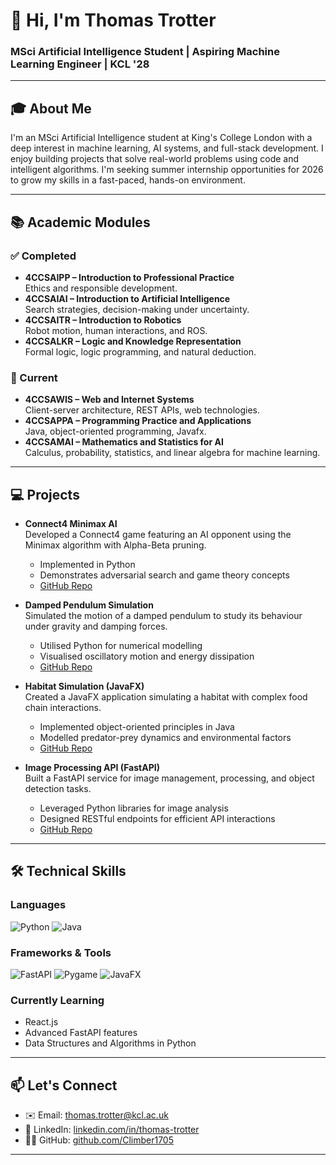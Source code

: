 # 👋 Hi, I'm Thomas Trotter  
### MSci Artificial Intelligence Student | Aspiring Machine Learning Engineer | KCL '28

---

## 🎓 About Me  
I'm an MSci Artificial Intelligence student at King's College London with a deep interest in machine learning, AI systems, and full-stack development. I enjoy building projects that solve real-world problems using code and intelligent algorithms. I'm seeking summer internship opportunities for 2026 to grow my skills in a fast-paced, hands-on environment.

---

## 📚 Academic Modules  

### ✅ Completed  
- **4CCSAIPP – Introduction to Professional Practice**  
  Ethics and responsible development.
- **4CCSAIAI – Introduction to Artificial Intelligence**  
  Search strategies, decision-making under uncertainty.  
- **4CCSAITR – Introduction to Robotics**  
  Robot motion, human interactions, and ROS.  
- **4CCSALKR – Logic and Knowledge Representation**  
  Formal logic, logic programming, and natural deduction.

### 📘 Current  
- **4CCSAWIS – Web and Internet Systems**  
  Client-server architecture, REST APIs, web technologies.  
- **4CCSAPPA – Programming Practice and Applications**  
  Java, object-oriented programming, Javafx.  
- **4CCSAMAI – Mathematics and Statistics for AI**  
  Calculus, probability, statistics, and linear algebra for machine learning.

---

## 💻 Projects

- **Connect4 Minimax AI**  
  Developed a Connect4 game featuring an AI opponent using the Minimax algorithm with Alpha-Beta pruning.  
  - Implemented in Python  
  - Demonstrates adversarial search and game theory concepts  
  - [GitHub Repo](https://github.com/Climber1705/connect4-minimax)

- **Damped Pendulum Simulation**  
  Simulated the motion of a damped pendulum to study its behaviour under gravity and damping forces.  
  - Utilised Python for numerical modelling  
  - Visualised oscillatory motion and energy dissipation  
  - [GitHub Repo](https://github.com/Climber1705/damped-pendulum-simulation)

- **Habitat Simulation (JavaFX)**  
  Created a JavaFX application simulating a habitat with complex food chain interactions.  
  - Implemented object-oriented principles in Java  
  - Modelled predator-prey dynamics and environmental factors  
  - [GitHub Repo](https://github.com/Climber1705/habitat-simulation)

- **Image Processing API (FastAPI)**  
  Built a FastAPI service for image management, processing, and object detection tasks.  
  - Leveraged Python libraries for image analysis  
  - Designed RESTful endpoints for efficient API interactions  
  - [GitHub Repo](https://github.com/Climber1705/image-processing-api)


---

## 🛠️ Technical Skills  

### Languages  
![Python](https://img.shields.io/badge/-Python-3776AB?style=flat-square&logo=Python&logoColor=white)
![Java](https://img.shields.io/badge/-Java-007396?style=flat-square&logo=java&logoColor=white)

### Frameworks & Tools  
![FastAPI](https://img.shields.io/badge/FastAPI-009688?style=flat-square&logo=fastapi&logoColor=white)
![Pygame](https://img.shields.io/badge/Pygame-3766AB?style=flat-square&logo=pygame&logoColor=white)
![JavaFX](https://img.shields.io/badge/JavaFX-007396?style=flat-square&logo=java&logoColor=white)

### Currently Learning  
- React.js  
- Advanced FastAPI features  
- Data Structures and Algorithms in Python  

---

## 📫 Let's Connect  

- ✉️ Email: [thomas.trotter@kcl.ac.uk](thomas.trotter@kcl.ac.uk)  
- 💼 LinkedIn: [linkedin.com/in/thomas-trotter](https://www.linkedin.com/in/thomas-trotter-090515343/)   
- 🧑‍💻 GitHub: [github.com/Climber1705](https://github.com/Climber1705)  

---

